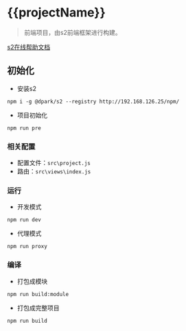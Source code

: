 # {{projectName}}
> 前端项目，由s2前端框架进行构建。

[s2在线帮助文档](http://58.210.9.133/iplatform/pldoc)
## 初始化
* 安装s2
```
npm i -g @dpark/s2 --registry http://192.168.126.25/npm/
```
* 项目初始化
```
npm run pre
```

### 相关配置
* 配置文件：`src\project.js`
* 路由：`src\views\index.js`

### 运行
* 开发模式
```
npm run dev
```
* 代理模式
```
npm run proxy
```

### 编译
* 打包成模块
```
npm run build:module
```
* 打包成完整项目
```
npm run build
```
